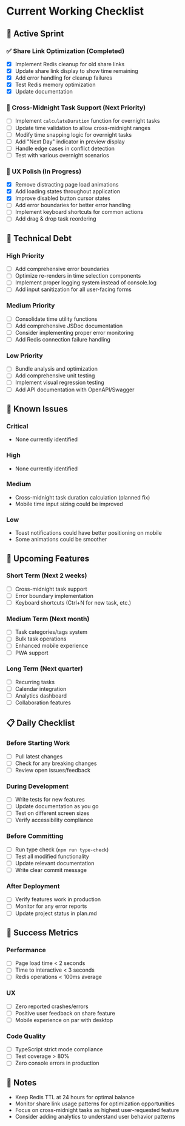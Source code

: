 # Current Working Checklist

## 🎯 Active Sprint

### ✅ Share Link Optimization (Completed)
- [x] Implement Redis cleanup for old share links
- [x] Update share link display to show time remaining
- [x] Add error handling for cleanup failures
- [x] Test Redis memory optimization
- [x] Update documentation

### 🔄 Cross-Midnight Task Support (Next Priority)
- [ ] Implement `calculateDuration` function for overnight tasks
- [ ] Update time validation to allow cross-midnight ranges
- [ ] Modify time snapping logic for overnight tasks
- [ ] Add "Next Day" indicator in preview display
- [ ] Handle edge cases in conflict detection
- [ ] Test with various overnight scenarios

### 🎨 UX Polish (In Progress)
- [x] Remove distracting page load animations
- [x] Add loading states throughout application
- [x] Improve disabled button cursor states
- [ ] Add error boundaries for better error handling
- [ ] Implement keyboard shortcuts for common actions
- [ ] Add drag & drop task reordering

## 🔧 Technical Debt

### High Priority
- [ ] Add comprehensive error boundaries
- [ ] Optimize re-renders in time selection components
- [ ] Implement proper logging system instead of console.log
- [ ] Add input sanitization for all user-facing forms

### Medium Priority
- [ ] Consolidate time utility functions
- [ ] Add comprehensive JSDoc documentation
- [ ] Consider implementing proper error monitoring
- [ ] Add Redis connection failure handling

### Low Priority
- [ ] Bundle analysis and optimization
- [ ] Add comprehensive unit testing
- [ ] Implement visual regression testing
- [ ] Add API documentation with OpenAPI/Swagger

## 🐛 Known Issues

### Critical
- None currently identified

### High
- None currently identified

### Medium
- Cross-midnight task duration calculation (planned fix)
- Mobile time input sizing could be improved

### Low
- Toast notifications could have better positioning on mobile
- Some animations could be smoother

## 🚀 Upcoming Features

### Short Term (Next 2 weeks)
- [ ] Cross-midnight task support
- [ ] Error boundary implementation
- [ ] Keyboard shortcuts (Ctrl+N for new task, etc.)

### Medium Term (Next month)
- [ ] Task categories/tags system
- [ ] Bulk task operations
- [ ] Enhanced mobile experience
- [ ] PWA support

### Long Term (Next quarter)
- [ ] Recurring tasks
- [ ] Calendar integration
- [ ] Analytics dashboard
- [ ] Collaboration features

## 📋 Daily Checklist

### Before Starting Work
- [ ] Pull latest changes
- [ ] Check for any breaking changes
- [ ] Review open issues/feedback

### During Development
- [ ] Write tests for new features
- [ ] Update documentation as you go
- [ ] Test on different screen sizes
- [ ] Verify accessibility compliance

### Before Committing
- [ ] Run type check (`npm run type-check`)
- [ ] Test all modified functionality
- [ ] Update relevant documentation
- [ ] Write clear commit message

### After Deployment
- [ ] Verify features work in production
- [ ] Monitor for any error reports
- [ ] Update project status in plan.md

## 🎯 Success Metrics

### Performance
- [ ] Page load time < 2 seconds
- [ ] Time to interactive < 3 seconds
- [ ] Redis operations < 100ms average

### UX
- [ ] Zero reported crashes/errors
- [ ] Positive user feedback on share feature
- [ ] Mobile experience on par with desktop

### Code Quality
- [ ] TypeScript strict mode compliance
- [ ] Test coverage > 80%
- [ ] Zero console errors in production

## 📝 Notes
- Keep Redis TTL at 24 hours for optimal balance
- Monitor share link usage patterns for optimization opportunities
- Focus on cross-midnight tasks as highest user-requested feature
- Consider adding analytics to understand user behavior patterns